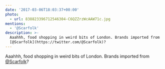 ```yaml
---
date: '2017-03-06T18:03:37+00:00'
photo:
  - url: 838823396712546304-C6QZZrzWcAAW71c.jpg
mentions:
  - '@Scarfolk'
description: >-
  Aaahhh, food shopping in weird bits of London. Brands imported from
  [@Scarfolk](https://twitter.com/@Scarfolk)?
---
```

Aaahhh, food shopping in weird bits of London. Brands imported from [@Scarfolk](https://twitter.com/@Scarfolk)? 
